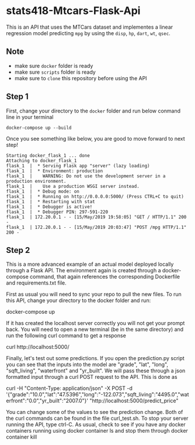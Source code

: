 # stats418-Mtcars-Flask-Api

This is an API that uses the MTCars dataset and implementes a linear regression model predicting `mpg` by using the `disp`, `hp`, `dart`, `wt`, `qsec`.

## Note

- make sure `docker` folder is ready
- make sure `scripts` folder is ready
- make sure to `clone` this repository before using the API

## Step 1

First, change your directory to the `docker` folder and run below conmand line in your terminal

`docker-compose up --build`

Once you see something like below, you are good to move forward to next step!
```
Starting docker_flask_1 ... done
Attaching to docker_flask_1
flask_1  |  * Serving Flask app "server" (lazy loading)
flask_1  |  * Environment: production
flask_1  |    WARNING: Do not use the development server in a production environment.
flask_1  |    Use a production WSGI server instead.
flask_1  |  * Debug mode: on
flask_1  |  * Running on http://0.0.0.0:5000/ (Press CTRL+C to quit)
flask_1  |  * Restarting with stat
flask_1  |  * Debugger is active!
flask_1  |  * Debugger PIN: 297-591-220
flask_1  | 172.20.0.1 - - [15/May/2019 19:58:05] "GET / HTTP/1.1" 200 -
flask_1  | 172.20.0.1 - - [15/May/2019 20:03:47] "POST /mpg HTTP/1.1" 200 -
```
## Step 2




This is a more advanced example of an actual model deployed locally through a Flask API. The environment again is created through a docker-compose command, that again references the corresponding Dockerfile and requirements.txt file.

First as usual you will need to sync your repo to pull the new files. To run this API, change your directory to the docker folder and run:

docker-compose up

If it has created the localhost server correctly you will not get your prompt back. You will need to open a new terminal (be in the same directory) and run the following curl command to get a response

curl http://localhost:5000/

Finally, let's test out some predictions. If you open the prediction.py script you can see that the inputs into the model are "grade", "lat", "long", "sqft_living", "waterfront" and "yr_built". We will pass these through a json formatted input through a curl POST request to the API. This is done as

curl -H "Content-Type: application/json" -X POST -d '{"grade":"10.0","lat":"47.5396","long":"-122.073","sqft_living":"4495.0","waterfront":"0.0","yr_built":"2007.0"}' "http://localhost:5000/predict_price"

You can change some of the values to see the prediction change. Both of the curl commands can be found in the file curl_test.sh. To stop your server running the API, type ctrl-C. As usual, check to see if you have any docker containers running using docker container ls and stop them through docker container kill <container-name>
